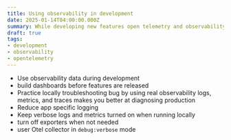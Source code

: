 ```yaml
---
title: Using observability in development
date: 2025-01-14T04:00:00.000Z
summary: While developing new features open telemetry and observability pipelines should be available to aid development and detect edge cases.
draft: true
tags:
- development
- observability
- opentelemetry
---
```



- Use observability data during development
- build dashboards before features are released
- Practice locally troubleshooting bug by using real observability logs, metrics, and traces makes you better at diagnosing production
- Reduce app specific logging
- Keep verbose logs and metrics turned on when running locally
- turn off exporters when not needed
- user Otel collector in `debug:verbose` mode
